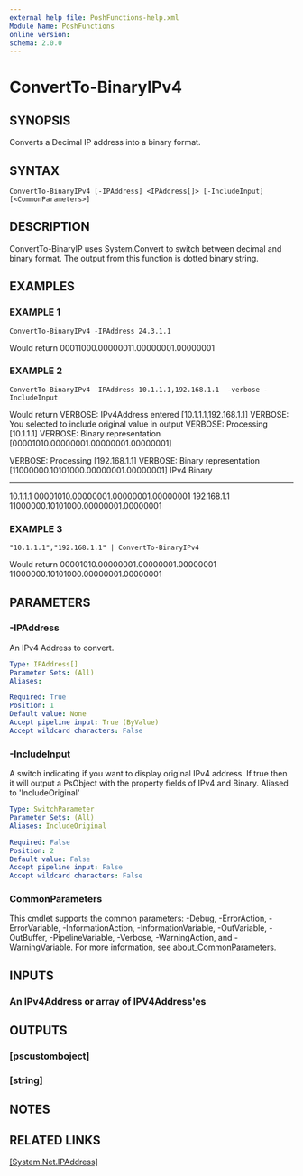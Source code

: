 ```yaml
---
external help file: PoshFunctions-help.xml
Module Name: PoshFunctions
online version:
schema: 2.0.0
---
```


# ConvertTo-BinaryIPv4

## SYNOPSIS
Converts a Decimal IP address into a binary format.

## SYNTAX

```
ConvertTo-BinaryIPv4 [-IPAddress] <IPAddress[]> [-IncludeInput] [<CommonParameters>]
```

## DESCRIPTION
ConvertTo-BinaryIP uses System.Convert to switch between decimal and binary format.
The output from this function is dotted binary string.

## EXAMPLES

### EXAMPLE 1
```
ConvertTo-BinaryIPv4 -IPAddress 24.3.1.1
```

Would return
00011000.00000011.00000001.00000001

### EXAMPLE 2
```
ConvertTo-BinaryIPv4 -IPAddress 10.1.1.1,192.168.1.1  -verbose -IncludeInput
```

Would return
VERBOSE: IPv4Address entered \[10.1.1.1,192.168.1.1\]
VERBOSE: You selected to include original value in output
VERBOSE: Processing \[10.1.1.1\]
VERBOSE: Binary representation \[00001010.00000001.00000001.00000001\]

VERBOSE: Processing \[192.168.1.1\]
VERBOSE: Binary representation \[11000000.10101000.00000001.00000001\]
IPv4        Binary
----        ------
10.1.1.1    00001010.00000001.00000001.00000001
192.168.1.1 11000000.10101000.00000001.00000001

### EXAMPLE 3
```
"10.1.1.1","192.168.1.1" | ConvertTo-BinaryIPv4
```

Would return
00001010.00000001.00000001.00000001
11000000.10101000.00000001.00000001

## PARAMETERS

### -IPAddress
An IPv4 Address to convert.

```yaml
Type: IPAddress[]
Parameter Sets: (All)
Aliases:

Required: True
Position: 1
Default value: None
Accept pipeline input: True (ByValue)
Accept wildcard characters: False
```

### -IncludeInput
A switch indicating if you want to display original IPv4 address.
If true then it will output a PsObject with the property fields of IPv4 and Binary.
Aliased to 'IncludeOriginal'

```yaml
Type: SwitchParameter
Parameter Sets: (All)
Aliases: IncludeOriginal

Required: False
Position: 2
Default value: False
Accept pipeline input: False
Accept wildcard characters: False
```

### CommonParameters
This cmdlet supports the common parameters: -Debug, -ErrorAction, -ErrorVariable, -InformationAction, -InformationVariable, -OutVariable, -OutBuffer, -PipelineVariable, -Verbose, -WarningAction, and -WarningVariable. For more information, see [about_CommonParameters](http://go.microsoft.com/fwlink/?LinkID=113216).

## INPUTS

### An IPv4Address or array of IPV4Address'es
## OUTPUTS

### [pscustomboject]
### [string]
## NOTES

## RELATED LINKS

[[System.Net.IPAddress]]()

